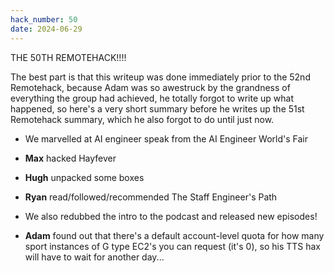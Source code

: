 ```yaml
---
hack_number: 50
date: 2024-06-29
---
```


THE 50TH REMOTEHACK!!!!

The best part is that this writeup was done immediately prior to the 52nd Remotehack, because Adam was so awestruck by the grandness of everything the group had achieved, he totally forgot to write up what happened, so here's a very short summary before he writes up the 51st Remotehack summary, which he also forgot to do until just now.

- We marvelled at AI engineer speak from the AI Engineer World's Fair

- **Max** hacked Hayfever

- **Hugh** unpacked some boxes

- **Ryan** read/followed/recommended The Staff Engineer's Path

- We also redubbed the intro to the podcast and released new episodes!

- **Adam** found out that there's a default account-level quota for how many sport instances of G type EC2's you can request (it's 0), so his TTS hax will have to wait for another day...

